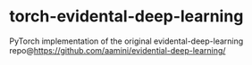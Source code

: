 # torch-evidental-deep-learning
PyTorch implementation of the original evidental-deep-learning repo@https://github.com/aamini/evidential-deep-learning/
